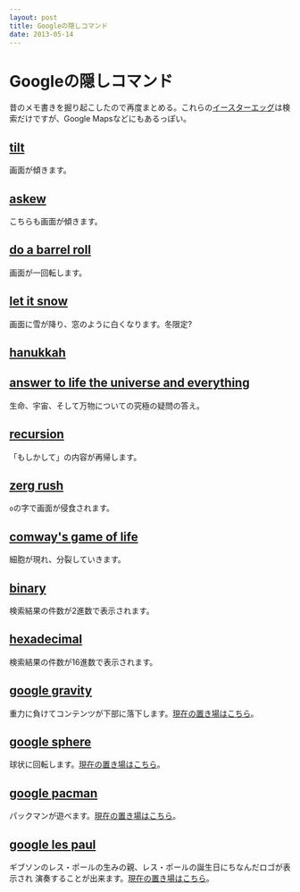 ```yaml
---
layout: post
title: Googleの隠しコマンド
date: 2013-05-14
---
```


# Googleの隠しコマンド

昔のメモ書きを掘り起こしたので再度まとめる。これらの[イースターエッグ](http://ja.wikipedia.org/wiki/イースターエッグ)は検索だけですが、Google Mapsなどにもあるっぽい。

## [tilt](https://www.google.co.jp/search?q=tilt)

画面が傾きます。

## [askew](https://www.google.co.jp/search?q=askew)

こちらも画面が傾きます。

## [do a barrel roll](https://www.google.co.jp/search?q=do%20a%20barrel%20roll)

画面が一回転します。

## [let it snow](https://www.google.co.jp/search?q=let%20it%20snow)

画面に雪が降り、窓のように白くなります。冬限定?

## [hanukkah](https://www.google.co.jp/search?q=hanukkah)

## [answer to life the universe and everything](https://www.google.co.jp/search?q=answer%20to%20life%20the%20universe%20and%20everything)

生命、宇宙、そして万物についての究極の疑問の答え。

## [recursion](https://www.google.com/search?q=recursion)

「もしかして」の内容が再帰します。

## [zerg rush](https://www.google.co.jp/search?q=zerg%20rush)

`o`の字で画面が侵食されます。

## [comway's game of life](https://www.google.com/search?q=conway's+game+of+life)

細胞が現れ、分裂していきます。

## [binary](https://www.google.co.jp/search?q=binary)

検索結果の件数が2進数で表示されます。

## [hexadecimal](https://www.google.co.jp/search?q=hexadecimal)

検索結果の件数が16進数で表示されます。

## [google gravity](https://www.google.co.jp/search?q=google%20gravity)

重力に負けてコンテンツが下部に落下します。[現在の置き場はこちら](http://www.mrdoob.com/projects/chromeexperiments/google-gravity/)。

## [google sphere](https://www.google.co.jp/search?q=google%20sphere)

球状に回転します。[現在の置き場はこちら](http://www.mrdoob.com/projects/chromeexperiments/google-sphere/)。

## [google pacman](https://www.google.co.jp/search?q=google%20pacman)

パックマンが遊べます。[現在の置き場はこちら](http://www.google.com/doodles/30th-anniversary-of-pac-man)。

## [google les paul](https://www.google.co.jp/search?q=google%20les%20paul)

ギブソンのレス・ポールの生みの親、レス・ポールの誕生日にちなんだロゴが表示され
演奏することが出来ます。[現在の置き場はこちら](http://www.google.com/logos/2011/lespaul.html)。